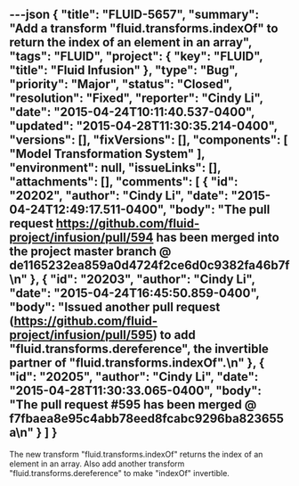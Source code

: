 ---json
{
  "title": "FLUID-5657",
  "summary": "Add a transform \"fluid.transforms.indexOf\" to return the index of an element in an array",
  "tags": "FLUID",
  "project": {
    "key": "FLUID",
    "title": "Fluid Infusion"
  },
  "type": "Bug",
  "priority": "Major",
  "status": "Closed",
  "resolution": "Fixed",
  "reporter": "Cindy Li",
  "date": "2015-04-24T10:11:40.537-0400",
  "updated": "2015-04-28T11:30:35.214-0400",
  "versions": [],
  "fixVersions": [],
  "components": [
    "Model Transformation System"
  ],
  "environment": null,
  "issueLinks": [],
  "attachments": [],
  "comments": [
    {
      "id": "20202",
      "author": "Cindy Li",
      "date": "2015-04-24T12:49:17.511-0400",
      "body": "The pull request <https://github.com/fluid-project/infusion/pull/594> has been merged into the project master branch @ de1165232ea859a0d4724f2ce6d0c9382fa46b7f\n"
    },
    {
      "id": "20203",
      "author": "Cindy Li",
      "date": "2015-04-24T16:45:50.859-0400",
      "body": "Issued another pull request (<https://github.com/fluid-project/infusion/pull/595>) to add \"fluid.transforms.dereference\", the invertible partner of \"fluid.transforms.indexOf\".\n"
    },
    {
      "id": "20205",
      "author": "Cindy Li",
      "date": "2015-04-28T11:30:33.065-0400",
      "body": "The pull request #595 has been merged @ f7fbaea8e95c4abb78eed8fcabc9296ba823655a\n"
    }
  ]
}
---
The new transform "fluid.transforms.indexOf" returns the index of an element in an array. Also add another transform "fluid.transforms.dereference" to make "indexOf" invertible.

        